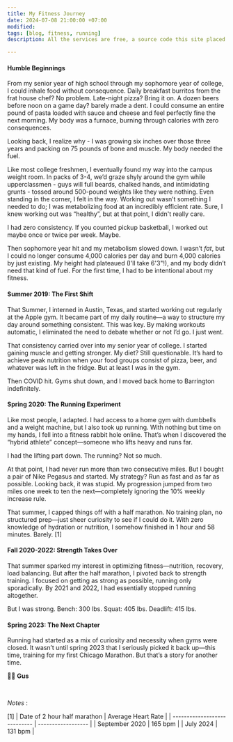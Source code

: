 ```yaml
---
title: My Fitness Journey
date: 2024-07-08 21:00:00 +07:00
modified:
tags: [blog, fitness, running]
description: All the services are free, a source code this site placed on github repository and intergration with netlify service, another service that you can use is github page for hosting your own static site.

---
```


#### Humble Beginnings

From my senior year of high school through my sophomore year of college, I could inhale food without consequence. Daily breakfast burritos from the frat house chef? No problem. Late-night pizza? Bring it on. A dozen beers before noon on a game day? barely made a dent. I could consume an entire pound of pasta loaded with sauce and cheese and feel perfectly fine the next morning. My body was a furnace, burning through calories with zero consequences.

Looking back, I realize why - I was growing six inches over those three years and packing on 75 pounds of bone and muscle. My body needed the fuel.


Like most college freshmen, I eventually found my way into the campus weight room. In packs of 3-4, we’d graze shyly around the gym while upperclassmen - guys will full beards, chalked hands, and intimidating grunts - tossed around 500-pound weights like they were nothing. Even standing in the corner, I felt in the way. Working out wasn’t something I needed to do; I was metabolizing food at an incredibly efficient rate. Sure, I knew working out was “healthy”, but at that point, I didn't really care.

I had zero consistency. If you counted pickup basketball, I worked out maybe once or twice per week. Maybe.

Then sophomore year hit and my metabolism slowed down. I wasn’t _fat_, but I could no longer consume 4,000 calories per day and burn 4,000 calories by just existing. My height had plateaued (I'll take 6'3"!), and my body didn’t need that kind of fuel. For the first time, I had to be intentional about my fitness.

#### Summer 2019: The First Shift

That Summer, I interned in Austin, Texas, and started working out regularly at the Apple gym. It became part of my daily routine—a way to structure my day around something consistent. This was key. By making workouts automatic, I eliminated the need to debate whether or not I’d go. I just went.

That consistency carried over into my senior year of college. I started gaining muscle and getting stronger. My diet? Still questionable. It’s hard to achieve peak nutrition when your food groups consist of pizza, beer, and whatever was left in the fridge. But at least I was in the gym.


Then COVID hit. Gyms shut down, and I moved back home to Barrington indefinitely.

#### Spring 2020: The Running Experiment 

Like most people, I adapted. I had access to a home gym with dumbbells and a weight machine, but I also took up running. With nothing but time on my hands, I fell into a fitness rabbit hole online. That’s when I discovered the “hybrid athlete” concept—someone who lifts heavy and runs far.

I had the lifting part down. The running? Not so much.

At that point, I had never run more than two consecutive miles. But I bought a pair of Nike Pegasus and started. My strategy? Run as fast and as far as possible. Looking back, it was stupid. My progression jumped from two miles one week to ten the next—completely ignoring the 10% weekly increase rule.

That summer, I capped things off with a half marathon. No training plan, no structured prep—just sheer curiosity to see if I could do it. With zero knowledge of hydration or nutrition, I somehow finished in 1 hour and 58 minutes. Barely. [1]

#### Fall 2020-2022: Strength Takes Over

That summer sparked my interest in optimizing fitness—nutrition, recovery, load balancing. But after the half marathon, I pivoted back to strength training. I focused on getting as strong as possible, running only sporadically. By 2021 and 2022, I had essentially stopped running altogether.

But I was strong. Bench: 300 lbs. Squat: 405 lbs. Deadlift: 415 lbs.

#### Spring 2023: The Next Chapter

Running had started as a mix of curiosity and necessity when gyms were closed. It wasn’t until spring 2023 that I seriously picked it back up—this time, training for my first Chicago Marathon. But that’s a story for another time.
  

✌🏼 **Gus**


<br>

 *Notes* :
 
[1] | Date of 2 hour half marathon | Average Heart Rate |
| ---------------------------- | ------------------ |
| September 2020               | 165 bpm            |
| July 2024                    | 131 bpm            |
